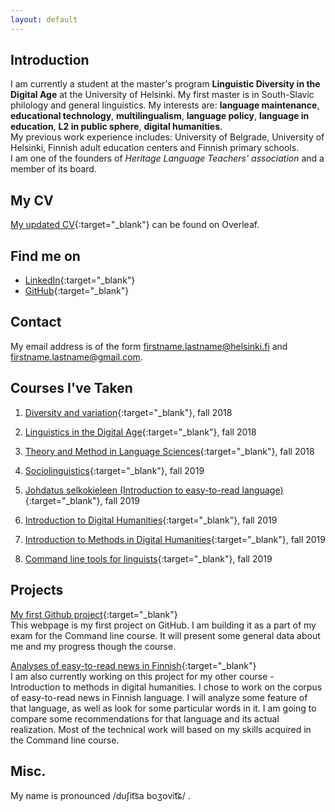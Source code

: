 ```yaml
---
layout: default
---
```


## Introduction

I am currently a student at the master's program <strong>Linguistic Diversity in the Digital Age</strong> at the University of Helsinki. My first master is in South-Slavic philology and general linguistics. My interests are: **language maintenance**, **educational technology**, <strong>multilingualism</strong>, **language policy**, <strong>language in education</strong>, <strong>L2 in public sphere</strong>, <strong>digital humanities</strong>.  
My previous work experience includes: University of Belgrade, University of Helsinki, Finnish adult education centers and Finnish primary schools.  
I am one of the founders of _Heritage Language Teachers' association_ and a member of its board.

## My CV

[My updated CV](https://www.overleaf.com/read/dszwfhnysckx){:target="_blank"} can be found on Overleaf.

## Find me on

* [LinkedIn](https://linkedin.com/in/dusicabozovic){:target="_blank"}
* [GitHub](https://github.com/dubosizocavic){:target="_blank"}

## Contact

My email address is of the form firstname.lastname@helsinki.fi and firstname.lastname@gmail.com. 

## Courses I've Taken

1. [Diversity and variation](https://courses.helsinki.fi/en/lda-3102/130805771){:target="_blank"}, fall 2018

2. [Linguistics in the Digital Age](https://courses.helsinki.fi/en/lda-3103/130805706){:target="_blank"}, fall 2018

3. [Theory and Method in Language Sciences](https://courses.helsinki.fi/en/lda-3101/130805385){:target="_blank"}, fall 2018

4. [Sociolinguistics](https://courses.helsinki.fi/en/lda-g3106/130806664){:target="_blank"}, fall 2019

5. [Johdatus selkokieleen (Introduction to easy-to-read language)](https://courses.helsinki.fi/en/suku-s326/129316757){:target="_blank"}, fall&nbsp;2019

6. [Introduction to Digital Humanities](https://courses.helsinki.fi/en/LDA-H501/130806489){:target="_blank"}, fall 2019

7. [Introduction to Methods in Digital Humanities](https://courses.helsinki.fi/en/LDA-H503/130806617){:target="_blank"}, fall 2019

8. [Command line tools for linguists](https://courses.helsinki.fi/en/KIK-LG219/129824412){:target="_blank"}, fall 2019

## Projects

[My first Github project](https://github.com/dubosizocavic/dubosizocavic.github.io){:target="_blank"}  
This webpage is my first project on GitHub. I am building it as a part of my exam for the Command line course. It will present some general data about me and my progress though the course.

[Analyses of easy-to-read news in Finnish](https://github.com/dubosizocavic/dhproject){:target="_blank"}  
I am also currently working on this project for my other course - Introduction to methods in digital humanities. I chose to work on the corpus of easy-to-read news in Finnish language. I will analyze some feature of that language, as well as look for some particular words in it. I am going to compare some recommendations for that language and its actual realization. Most of the technical work will based on my skills acquired in the Command line course.

## Misc. 

My name is pronounced /duʃit͡sa boʒovit͡ɕ/  .